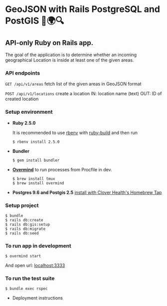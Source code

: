 # GeoJSON with Rails PostgreSQL and PostGIS 📐🌍🔍

## API-only Ruby on Rails app.

The goal of the application is to determine whether an incoming geographical Location is inside at least one of the given areas.

### API endpoints

`GET /api/v1/areas` fetch list of the given areas in GeoJSON format

`POST /api/v1/locations` create a location
      IN: location name (text)
      OUT: ID of created location

### Setup environment

- **Ruby 2.5.0**

   It is recommended to use [rbenv](https://github.com/rbenv/rbenv) with [ruby-build](https://github.com/rbenv/ruby-build) and then run

   `$ rbenv install 2.5.0`

- **Bundler**

  `$ gem install bundler`
- **[Overmind](https://github.com/DarthSim/overmind)** to run processes from Procfile in dev.

  ```
  $ brew install tmux
  $ brew install overmind
  ```

- **Postgres 9.6 and Postgis 2.5**
  [install with Clover Health's Homebrew Tap](https://github.com/CloverHealth/homebrew-tap#installing-postgres-96-and-postgis-25)


### Setup project
```
$ bundle
$ rails db:create
$ rails db:gis:setup
$ rails db:migrate
$ rails db:seed
```

### To run app in development

```
$ overmind start
```

And open url: [localhost:3333](http://localhost:3333)


### To run the test suite

```
$ bundle exec rspec
```

* Deployment instructions
